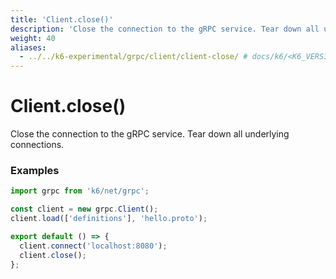 ```yaml
---
title: 'Client.close()'
description: 'Close the connection to the gRPC service. Tear down all underlying connections.'
weight: 40
aliases:
  - ../../k6-experimental/grpc/client/client-close/ # docs/k6/<K6_VERSION>/javascript-api/k6-experimental/grpc/client/client-close/
---
```


# Client.close()

Close the connection to the gRPC service. Tear down all underlying connections.

### Examples

<div class="code-group" data-props='{"labels": ["Simple example"], "lineNumbers": [true]}'>

```javascript
import grpc from 'k6/net/grpc';

const client = new grpc.Client();
client.load(['definitions'], 'hello.proto');

export default () => {
  client.connect('localhost:8080');
  client.close();
};
```

</div>
